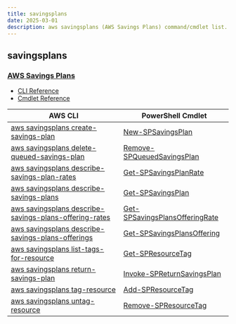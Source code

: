 ```yaml
---
title: savingsplans
date: 2025-03-01
description: aws savingsplans (AWS Savings Plans) command/cmdlet list.
---
```


## savingsplans

### [AWS Savings Plans](https://aws.amazon.com/savingsplans/)

* [CLI Reference](https://awscli.amazonaws.com/v2/documentation/api/latest/reference/savingsplans/index.html)
* [Cmdlet Reference](https://docs.aws.amazon.com/powershell/latest/reference/items/SavingsPlans_cmdlets.html)

|AWS CLI|PowerShell Cmdlet|
|----|----|
|[aws savingsplans create-savings-plan](https://awscli.amazonaws.com/v2/documentation/api/latest/reference/savingsplans/create-savings-plan.html)|[New-SPSavingsPlan](https://docs.aws.amazon.com/powershell/latest/reference/items/New-SPSavingsPlan.html)|
|[aws savingsplans delete-queued-savings-plan](https://awscli.amazonaws.com/v2/documentation/api/latest/reference/savingsplans/delete-queued-savings-plan.html)|[Remove-SPQueuedSavingsPlan](https://docs.aws.amazon.com/powershell/latest/reference/items/Remove-SPQueuedSavingsPlan.html)|
|[aws savingsplans describe-savings-plan-rates](https://awscli.amazonaws.com/v2/documentation/api/latest/reference/savingsplans/describe-savings-plan-rates.html)|[Get-SPSavingsPlanRate](https://docs.aws.amazon.com/powershell/latest/reference/items/Get-SPSavingsPlanRate.html)|
|[aws savingsplans describe-savings-plans](https://awscli.amazonaws.com/v2/documentation/api/latest/reference/savingsplans/describe-savings-plans.html)|[Get-SPSavingsPlan](https://docs.aws.amazon.com/powershell/latest/reference/items/Get-SPSavingsPlan.html)|
|[aws savingsplans describe-savings-plans-offering-rates](https://awscli.amazonaws.com/v2/documentation/api/latest/reference/savingsplans/describe-savings-plans-offering-rates.html)|[Get-SPSavingsPlansOfferingRate](https://docs.aws.amazon.com/powershell/latest/reference/items/Get-SPSavingsPlansOfferingRate.html)|
|[aws savingsplans describe-savings-plans-offerings](https://awscli.amazonaws.com/v2/documentation/api/latest/reference/savingsplans/describe-savings-plans-offerings.html)|[Get-SPSavingsPlansOffering](https://docs.aws.amazon.com/powershell/latest/reference/items/Get-SPSavingsPlansOffering.html)|
|[aws savingsplans list-tags-for-resource](https://awscli.amazonaws.com/v2/documentation/api/latest/reference/savingsplans/list-tags-for-resource.html)|[Get-SPResourceTag](https://docs.aws.amazon.com/powershell/latest/reference/items/Get-SPResourceTag.html)|
|[aws savingsplans return-savings-plan](https://awscli.amazonaws.com/v2/documentation/api/latest/reference/savingsplans/return-savings-plan.html)|[Invoke-SPReturnSavingsPlan](https://docs.aws.amazon.com/powershell/latest/reference/items/Invoke-SPReturnSavingsPlan.html)|
|[aws savingsplans tag-resource](https://awscli.amazonaws.com/v2/documentation/api/latest/reference/savingsplans/tag-resource.html)|[Add-SPResourceTag](https://docs.aws.amazon.com/powershell/latest/reference/items/Add-SPResourceTag.html)|
|[aws savingsplans untag-resource](https://awscli.amazonaws.com/v2/documentation/api/latest/reference/savingsplans/untag-resource.html)|[Remove-SPResourceTag](https://docs.aws.amazon.com/powershell/latest/reference/items/Remove-SPResourceTag.html)|

